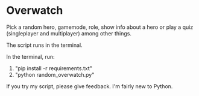 # Overwatch
Pick a random hero, gamemode, role, show info about a hero or play a quiz (singleplayer and multiplayer) among other things.

The script runs in the terminal.

In the terminal, run:
1. "pip install -r requirements.txt"
2. "python random_overwatch.py"


If you try my script, please give feedback. I'm fairly new to Python.
